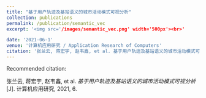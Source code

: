 ```yaml
---
title: "基于用户轨迹及基站语义的城市活动模式可视分析"
collection: publications
permalink: /publication/semantic_vec
excerpt: '<img src='/images/semantic_vec.png' width='500px'><br>'

date: '2021-06-1'
venue: '计算机应用研究 / Application Research of Computers'
citation: '张兰云, 蒋宏宇, 赵韦鑫, et al. 基于用户轨迹及基站语义的城市活动模式可视分析[J]. 计算机应用研究, 2021, 6.'
---
```


Recommended citation: 

张兰云, 蒋宏宇, 赵韦鑫, et al. <i>基于用户轨迹及基站语义的城市活动模式可视分析</i>[J]. 计算机应用研究, 2021, 6.
